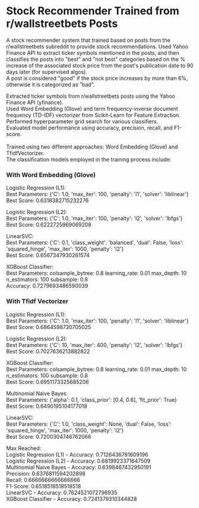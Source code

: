 # Stock Recommender Trained from r/wallstreetbets Posts
A stock recommender system that trained based on posts from the r/wallstreetbets subreddit to provide stock recommendations. Used Yahoo Finance API to extract ticker symbols mentioned in the posts, and then classifies the posts into "best" and "not best" categories based on the % increase of the associated stock price from the post's publication date to 90 days later (for supervised algos).<br> A post is considered "good" if the stock price increases by more than 6%, otherwise it is categorized as "bad".

Extracted ticker symbols from r/wallstreetbets posts using the Yahoo Finance API (yfinance).<br>
Used Word Embedding (Glove) and term frequency-inverse document frequency (TD-IDF) vectorizer from Scikit-Learn for Feature Extraction.<br>
Performed hyperparameter grid search for various classifiers.<br>
Evaluated model performance using accuracy, precision, recall, and F1-score.<br><br>
Trained using two different approaches: Word Embedding (Glove) and TfidfVectorizer.<br>The classification models employed in the training process include:

### With Word Embedding (Glove)
Logistic Regression (L1):<br>
Best Parameters: {'C': 1.0, 'max_iter': 100, 'penalty': 'l1', 'solver': 'liblinear'}<br>
Best Score: 0.6318382715232276

Logistic Regression (L2):<br>
Best Parameters: {'C': 1.0, 'max_iter': 100, 'penalty': 'l2', 'solver': 'lbfgs'}<br>
Best Score: 0.6222725969069208

LinearSVC:<br>
Best Parameters: {'C': 0.1, 'class_weight': 'balanced', 'dual': False, 'loss': 'squared_hinge', 'max_iter': 1000, 'penalty': 'l2'}<br>
Best Score: 0.6567347930261574

XGBoost Classifier:<br>
Best Parameters:
colsample_bytree: 0.8
learning_rate: 0.01
max_depth: 10
n_estimators: 100
subsample: 0.8<br>
Accuracy: 0.7279693486590039

### With Tfidf Vectorizer
Logistic Regression (L1):<br>
Best Parameters: {'C': 1.0, 'max_iter': 100, 'penalty': 'l1', 'solver': 'liblinear'}<br>
Best Score: 0.6864598730705025

Logistic Regression (L2):<br>
Best Parameters: {'C': 10, 'max_iter': 400, 'penalty': 'l2', 'solver': 'lbfgs'}<br>
Best Score: 0.7027636213882822

XGBoost Classifier:<br>
Best Parameters:
colsample_bytree: 0.8
learning_rate: 0.01
max_depth: 10
n_estimators: 100
subsample: 0.8<br>
Best Score: 0.6951173325685206

Multinomial Naive Bayes:<br>
Best Parameters: {'alpha': 0.1, 'class_prior': [0.4, 0.6], 'fit_prior': True}<br>
Best Score: 0.6490195104177018

LinearSVC:<br>
Best Parameters: {'C': 1.0, 'class_weight': None, 'dual': False, 'loss': 'squared_hinge', 'max_iter': 1000, 'penalty': 'l2'}<br>
Best Score: 0.7200304746762066

Max Reached:<br>
Logistic Regression (L1) - Accuracy: 0.7126436781609196<br>
Logistic Regression (L2) - Accuracy: 0.6819923371647509<br>
Multinomial Naive Bayes - Accuracy: 0.6398467432950191<br>
Precision: 0.6376811594202898<br>
Recall: 0.6666666666666666<br>
F1-Score: 0.6518518518518518<br>
LinearSVC - Accuracy: 0.7624521072796935<br>
XGBoost Classifier - Accuracy: 0.7241379310344828<br>
